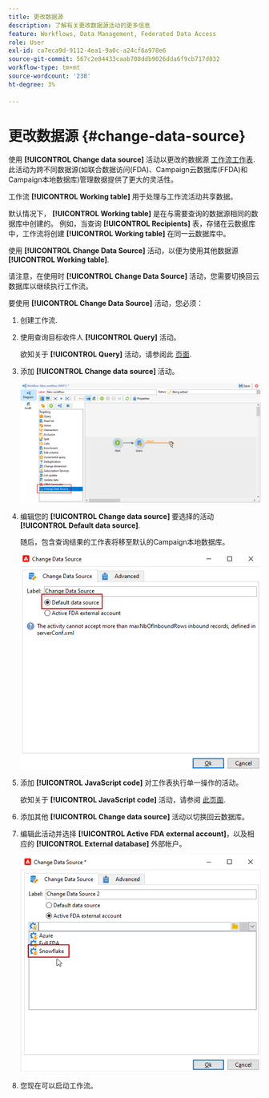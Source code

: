 ```yaml
---
title: 更改数据源
description: 了解有关更改数据源活动的更多信息
feature: Workflows, Data Management, Federated Data Access
role: User
exl-id: ca7eca9d-9112-4ea1-9a0c-a24cf6a978e6
source-git-commit: 567c2e84433caab708ddb9026dda6f9cb717d032
workflow-type: tm+mt
source-wordcount: '238'
ht-degree: 3%

---
```


# 更改数据源 {#change-data-source}

使用 **[!UICONTROL Change data source]** 活动以更改的数据源 [工作流工作表](use-workflow-data.md#workflow-temporary-work-table). 此活动为跨不同数据源(如联合数据访问(FDA)、Campaign云数据库(FFDA)和Campaign本地数据库)管理数据提供了更大的灵活性。

工作流 **[!UICONTROL Working table]** 用于处理与工作流活动共享数据。

默认情况下， **[!UICONTROL Working table]** 是在与需要查询的数据源相同的数据库中创建的。
例如，当查询 **[!UICONTROL Recipients]** 表，存储在云数据库中，工作流将创建 **[!UICONTROL Working table]** 在同一云数据库中。

使用 **[!UICONTROL Change Data Source]** 活动，以便为使用其他数据源 **[!UICONTROL Working table]**.

请注意，在使用时 **[!UICONTROL Change Data Source]** 活动，您需要切换回云数据库以继续执行工作流。

要使用 **[!UICONTROL Change Data Source]** 活动，您必须：

1. 创建工作流.

1. 使用查询目标收件人 **[!UICONTROL Query]** 活动。

   欲知关于 **[!UICONTROL Query]** 活动，请参阅此 [页面](query.md#create-a-query).

1. 添加 **[!UICONTROL Change data source]** 活动。

   ![](assets/change-data-source.png)

1. 编辑您的 **[!UICONTROL Change data source]** 要选择的活动 **[!UICONTROL Default data source]**.

   随后，包含查询结果的工作表将移至默认的Campaign本地数据库。

   ![](assets/change-data-source_2.png)

1. 添加 **[!UICONTROL JavaScript code]** 对工作表执行单一操作的活动。

   欲知关于 **[!UICONTROL JavaScript code]** 活动，请参阅 [此页面](sql-code-and-javascript-code.md#javascript-code).

1. 添加其他 **[!UICONTROL Change data source]** 活动以切换回云数据库。

1. 编辑此活动并选择 **[!UICONTROL Active FDA external account]**，以及相应的 **[!UICONTROL External database]** 外部帐户。

   ![](assets/change-data-source_3.png)

1. 您现在可以启动工作流。
